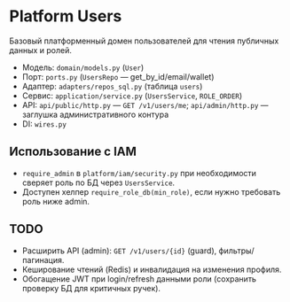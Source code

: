 # Platform Users

Базовый платформенный домен пользователей для чтения публичных данных и ролей.

- Модель: `domain/models.py` (`User`)
- Порт: `ports.py` (`UsersRepo` — get_by_id/email/wallet)
- Адаптер: `adapters/repos_sql.py` (таблица `users`)
- Сервис: `application/service.py` (`UsersService`, `ROLE_ORDER`)
- API: `api/public/http.py` — `GET /v1/users/me`; `api/admin/http.py` — заглушка административного контура
- DI: `wires.py`

## Использование с IAM
- `require_admin` в `platform/iam/security.py` при необходимости сверяет роль по БД через `UsersService`.
- Доступен хелпер `require_role_db(min_role)`, если нужно требовать роль ниже admin.

## TODO
- Расширить API (admin): `GET /v1/users/{id}` (guard), фильтры/пагинация.
- Кеширование чтений (Redis) и инвалидация на изменения профиля.
- Обогащение JWT при login/refresh данными роли (cохранить проверку БД для критичных ручек).

